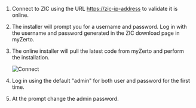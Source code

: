 1.	Connect to ZIC using the URL [https://zic-ip-address](https://zic-ip-address) to validate it is online.
2.	The installer will prompt you for a username and password. Log in with the username and password generated in the ZIC download page in myZerto.
3.	The online installer will pull the latest code from myZerto and perform the installation.

    ![Connect](ZIC_connect_to_ZIC.png)
    
4.  Log in using the default "admin" for both user and password for the first time.
3.	At the prompt change the admin password.
